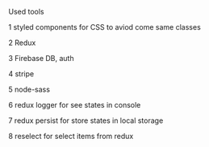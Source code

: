 Used tools

1 styled components for  CSS to aviod come same classes

2 Redux

3 Firebase DB, auth

4 stripe

5 node-sass

6 redux logger for see states in console

7 redux persist for store states in local storage

8 reselect for select items from redux